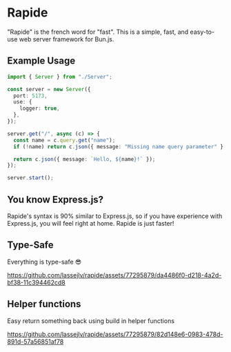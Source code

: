 # Rapide

"Rapide" is the french word for "fast". This is a simple, fast, and easy-to-use web server framework for Bun.js.

## Example Usage

```typescript
import { Server } from "./Server";

const server = new Server({
  port: 5173,
  use: {
    logger: true,
  },
});

server.get("/", async (c) => {
  const name = c.query.get("name");
  if (!name) return c.json({ message: "Missing name query parameter" }, 400);

  return c.json({ message: `Hello, ${name}!` });
});

server.start();
```

## You know Express.js?

Rapide's syntax is 90% similar to Express.js, so if you have experience with Express.js, you will feel right at home. Rapide is just faster!

## Type-Safe

Everything is type-safe 😎

https://github.com/lassejlv/rapide/assets/77295879/da4486f0-d218-4a2d-bf38-11c394462cd8

## Helper functions

Easy return something back using build in helper functions

https://github.com/lassejlv/rapide/assets/77295879/82d148e6-0983-478d-891d-57a56851af78
